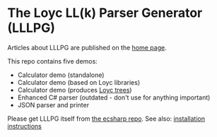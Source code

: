 # The Loyc LL(k) Parser Generator (LLLPG)

Articles about LLLPG are published on the [home page](http://ecsharp.net/lllpg/).

This repo contains five demos:
- Calculator demo (standalone)
- Calculator demo (based on Loyc libraries)
- Calculator demo (produces [Loyc trees](https://github.com/qwertie/LoycCore/wiki/Loyc-trees))
- Enhanced C# parser (outdated - don't use for anything important)
- JSON parser and printer

Please get LLLPG itself from [the ecsharp repo](https://github.com/qwertie/ecsharp/releases). See also: [installation instructions](http://ecsharp.net/lemp/install.html)
